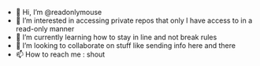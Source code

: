 - 👋 Hi, I’m @readonlymouse
- 👀 I’m interested in accessing private repos that only I have access to in a read-only manner
- 🌱 I’m currently learning how to stay in line and not break rules
- 💞️ I’m looking to collaborate on stuff like sending info here and there
- 📫 How to reach me : shout

<!---
readonlymouse/readonlymouse is a ✨ special ✨ repository because its `README.md` (this file) appears on your GitHub profile.
You can click the Preview link to take a look at your changes.
--->
